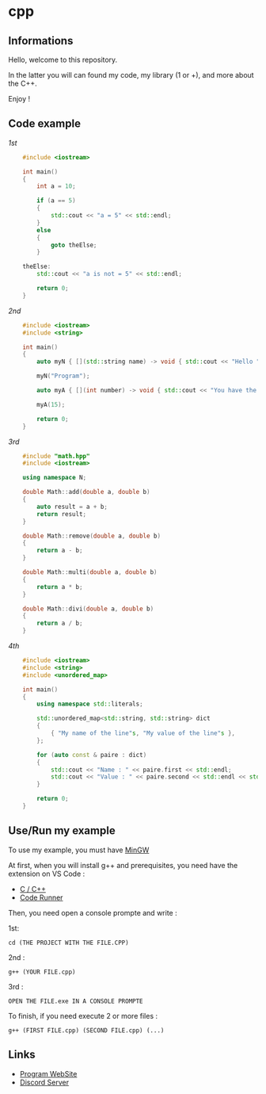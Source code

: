 # cpp

## Informations

Hello, welcome to this repository.

In the latter you will can found my code, my library (1 or +), and more about the C++.

Enjoy !


## Code example

_1st_

```cpp
    #include <iostream>

    int main()
    {
        int a = 10;

        if (a == 5)
        {
            std::cout << "a = 5" << std::endl;
        }
        else
        {
            goto theElse;
        }

    theElse:
        std::cout << "a is not = 5" << std::endl;

        return 0;
    }
```

_2nd_

```cpp
    #include <iostream>
    #include <string>

    int main()
    {
        auto myN { [](std::string name) -> void { std::cout << "Hello " << name << std::endl; } };

        myN("Program");

        auto myA { [](int number) -> void { std::cout << "You have the number " << number << std::endl; } };

        myA(15);

        return 0;
    }
```

_3rd_

```cpp
    #include "math.hpp"
    #include <iostream>

    using namespace N;

    double Math::add(double a, double b)
    {
        auto result = a + b;
        return result;
    }

    double Math::remove(double a, double b)
    {
        return a - b;
    }

    double Math::multi(double a, double b)
    {
        return a * b;
    }

    double Math::divi(double a, double b)
    {
        return a / b;
    }
```


_4th_

```cpp
    #include <iostream>
    #include <string>
    #include <unordered_map>

    int main()
    {
        using namespace std::literals;

        std::unordered_map<std::string, std::string> dict
        {
            { "My name of the line"s, "My value of the line"s },
        };

        for (auto const & paire : dict)
        {
            std::cout << "Name : " << paire.first << std::endl;
            std::cout << "Value : " << paire.second << std::endl << std::endl;
        }

        return 0;
    }
```

## Use/Run my example

To use my example, you must have [MinGW](https://sourceforge.net/projects/mingw/files/latest/download)

At first, when you will install g++ and prerequisites, you need have the extension on VS Code : 
- [C / C++](https://marketplace.visualstudio.com/items?itemName=ms-vscode.cpptools) 
- [Code Runner](https://marketplace.visualstudio.com/items?itemName=formulahendry.code-runner)

Then, you need open a console prompte and write : 

1st:

    cd (THE PROJECT WITH THE FILE.CPP)

2nd : 

    g++ (YOUR FILE.cpp)

3rd : 

    OPEN THE FILE.exe IN A CONSOLE PROMPTE


To finish, if you need execute 2 or more files : 

    g++ (FIRST FILE.cpp) (SECOND FILE.cpp) (...)


## Links

- [Program WebSite](https://program132.github.io/)
- [Discord Server](https://discord.com/invite/dkkPWZmS92)